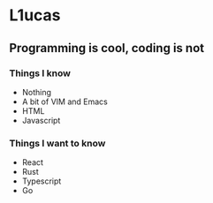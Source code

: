 # L1ucas

## Programming is cool, coding is not

### Things I know

- Nothing
- A bit of VIM and Emacs
- HTML
- Javascript

### Things I want to know

- React
- Rust
- Typescript
- Go 


